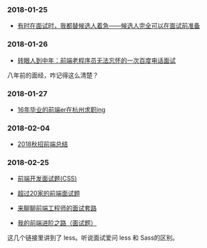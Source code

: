 
### 2018-01-25



- [有时在面试时，我都替候选人着急——候选人完全可以在面试前准备](https://www.cnblogs.com/JavaArchitect/p/8353578.html)

### 2018-01-26

- [转眼人到中年：前端老程序员无法忘怀的一次百度电话面试](https://www.cnblogs.com/chyingp/p/a-telephone-interview-long-age.html)

八年前的面经，咋记得这么清楚？


### 2018-01-27

- [16年毕业的前端er在杭州求职ing](https://www.cnblogs.com/qianduantuanzhang/archive/2018/01/27/8365670.html)


### 2018-02-04

- [2018秋招前端总结](https://www.cnblogs.com/Mr-stockings/archive/2018/02/02/8407295.html)




### 2018-02-25

- [前端开发面试题(CSS)](http://www.bijishequ.com/detail/379621)

- [超过20家的前端面试题](https://www.jianshu.com/p/8b68f4df749e)


- [来聊聊前端工程师的面试套路](https://baijiahao.baidu.com/s?id=1570338146494165&wfr=spider&for=pc)

- [我的前端进阶之路（面试题）](https://www.cnblogs.com/libin-1/p/6864344.html)

这几个链接里讲到了 less。听说面试爱问 less 和 Sass的区别。













